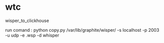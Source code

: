 # wtc
wisper_to_clickhouse

run comand : python copy.py  /var/lib/graphite/wisper/ -s localhost -p 2003 -u udp -e .wsp -d whisper
